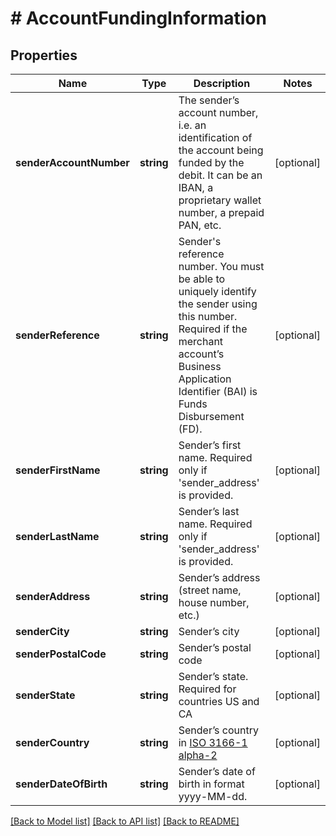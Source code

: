 # # AccountFundingInformation

## Properties

Name | Type | Description | Notes
------------ | ------------- | ------------- | -------------
**senderAccountNumber** | **string** | The sender’s account number, i.e. an identification of the account being funded by the debit. It can be an IBAN, a proprietary wallet number, a prepaid PAN, etc. | [optional]
**senderReference** | **string** | Sender&#39;s reference number. You must be able to uniquely identify the sender using this number. Required if the merchant account’s Business Application Identifier (BAI) is Funds Disbursement (FD). | [optional]
**senderFirstName** | **string** | Sender’s first name. Required only if &#39;sender_address&#39; is provided. | [optional]
**senderLastName** | **string** | Sender’s last name. Required only if &#39;sender_address&#39; is provided. | [optional]
**senderAddress** | **string** | Sender’s address (street name, house number, etc.) | [optional]
**senderCity** | **string** | Sender’s city | [optional]
**senderPostalCode** | **string** | Sender’s postal code | [optional]
**senderState** | **string** | Sender’s state. Required for countries US and CA | [optional]
**senderCountry** | **string** | Sender’s country in [ISO 3166-1 alpha-2](http://en.wikipedia.org/wiki/ISO_3166-1_alpha-2) | [optional]
**senderDateOfBirth** | **string** | Sender’s date of birth in format yyyy-MM-dd. | [optional]

[[Back to Model list]](../../README.md#models) [[Back to API list]](../../README.md#endpoints) [[Back to README]](../../README.md)
